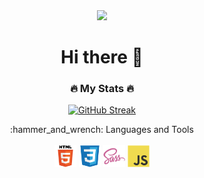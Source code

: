 
<div id="header" align="center">

  <img src="https://media.giphy.com/media/HEPwfdu6T6svpPE1eN/giphy.gif" width="100"/>
    <h1> Hi there 👋 </h1>

### :fire: My Stats :fire:

[![GitHub Streak](https://streak-stats.demolab.com?user=mtaman&theme=dark&border_radius=6)](https://git.io/streak-stats)

</div>
<div  style:"display:flex; gap:20px;" align="center">
:hammer_and_wrench: Languages and Tools
<br/>
<br/></div>
<div  style:"display:flex; gap:20px;" align="center">

<img src="https://raw.githubusercontent.com/devicons/devicon/master/icons/html5/html5-original-wordmark.svg" width="35px"/>
<img src="https://raw.githubusercontent.com/devicons/devicon/master/icons/css3/css3-original.svg" width="35px"/>
<img src="https://raw.githubusercontent.com/devicons/devicon/master/icons/sass/sass-original.svg" width="35px" />
<img src="https://raw.githubusercontent.com/devicons/devicon/master/icons/javascript/javascript-original.svg" width="35px"/>

</div>
<!--
**mtaman/mtaman** is a ✨ _special_ ✨ repository because its `README.md` (this file) appears on your GitHub profile.

Here are some ideas to get you started:

- 🔭 I’m currently working on ...
- 🌱 I’m currently learning ...
- 👯 I’m looking to collaborate on ...
- 🤔 I’m looking for help with ...
- 💬 Ask me about ...
- 📫 How to reach me: ...
- 😄 Pronouns: ...
- ⚡ Fun fact: ...
-->

